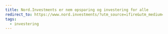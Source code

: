 ```yaml
---
title: Nord.Investments er nem opsparing og investering for alle
redirect_to: https://www.nord.investments/?utm_source=ifire&utm_medium=affiliate
tags:
  - investering
---
```

